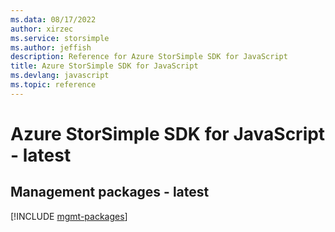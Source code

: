 ```yaml
---
ms.data: 08/17/2022
author: xirzec
ms.service: storsimple
ms.author: jeffish
description: Reference for Azure StorSimple SDK for JavaScript
title: Azure StorSimple SDK for JavaScript
ms.devlang: javascript
ms.topic: reference
---
```

# Azure StorSimple SDK for JavaScript - latest

## Management packages - latest
[!INCLUDE [mgmt-packages](storsimple-mgmt-index.md)]